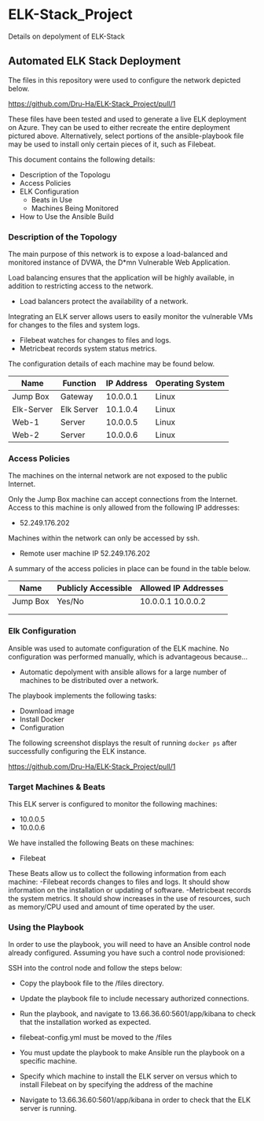 # ELK-Stack_Project
Details on depolyment of ELK-Stack
## Automated ELK Stack Deployment

The files in this repository were used to configure the network depicted below.

https://github.com/Dru-Ha/ELK-Stack_Project/pull/1

These files have been tested and used to generate a live ELK deployment on Azure. They can be used to either recreate the entire deployment pictured above. Alternatively, select portions of the ansible-playbook file may be used to install only certain pieces of it, such as Filebeat.

  This document contains the following details:
- Description of the Topologu
- Access Policies
- ELK Configuration
  - Beats in Use
  - Machines Being Monitored
- How to Use the Ansible Build


### Description of the Topology

The main purpose of this network is to expose a load-balanced and monitored instance of DVWA, the D*mn Vulnerable Web Application.

Load balancing ensures that the application will be highly available, in addition to restricting access to the network.
- Load balancers protect the availability of a network.  

Integrating an ELK server allows users to easily monitor the vulnerable VMs for changes to the files and system logs.
- Filebeat watches for changes to files and logs.
- Metricbeat records system status metrics.  

The configuration details of each machine may be found below.


| Name     | Function | IP Address | Operating System |
|----------|----------|------------|------------------|
| Jump Box | Gateway  | 10.0.0.1   | Linux            |
|Elk-Server|Elk Server| 10.1.0.4   | Linux            |
| Web-1    |  Server  | 10.0.0.5   | Linux            |
| Web-2    |  Server  | 10.0.0.6   | Linux            |

### Access Policies

The machines on the internal network are not exposed to the public Internet. 

Only the Jump Box machine can accept connections from the Internet. Access to this machine is only allowed from the following IP addresses:
- 52.249.176.202

Machines within the network can only be accessed by ssh.
- Remote user machine IP 52.249.176.202

A summary of the access policies in place can be found in the table below.

| Name     | Publicly Accessible | Allowed IP Addresses |
|----------|---------------------|----------------------|
| Jump Box | Yes/No              | 10.0.0.1 10.0.0.2    |
|          |                     |                      |
|          |                     |                      |

### Elk Configuration

Ansible was used to automate configuration of the ELK machine. No configuration was performed manually, which is advantageous because...
- Automatic depolyment with ansible allows for a large number of machines to be distributed over a network.  

The playbook implements the following tasks:
- Download image
- Install Docker
- Configuration

The following screenshot displays the result of running `docker ps` after successfully configuring the ELK instance.

https://github.com/Dru-Ha/ELK-Stack_Project/pull/1

### Target Machines & Beats
This ELK server is configured to monitor the following machines:
- 10.0.0.5
- 10.0.0.6

We have installed the following Beats on these machines:
- Filebeat

These Beats allow us to collect the following information from each machine:
-Filebeat records changes to files and logs.  It should show information on the installation or updating of software.
-Metricbeat records the system metrics.  It should show increases in the use of resources, such as memory/CPU used and amount of time operated by the user.  


### Using the Playbook
In order to use the playbook, you will need to have an Ansible control node already configured. Assuming you have such a control node provisioned: 

SSH into the control node and follow the steps below:
- Copy the playbook file to the /files directory.
- Update the playbook file to include necessary authorized connections.
- Run the playbook, and navigate to 13.66.36.60:5601/app/kibana to check that the installation worked as expected.

- filebeat-config.yml must be moved to the /files
- You must update the playbook to make Ansible run the playbook on a specific machine. 
- Specify which machine to install the ELK server on versus which to install Filebeat on by specifying the address of the machine
- Navigate to 13.66.36.60:5601/app/kibana in order to check that the ELK server is running.

